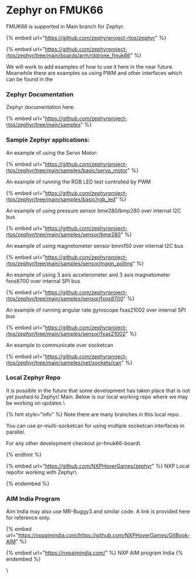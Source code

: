 # Zephyr on FMUK66

FMUK66 is supported in Main branch for Zephyr.&#x20;



{% embed url="https://github.com/zephyrproject-rtos/zephyr" %}

{% embed url="https://github.com/zephyrproject-rtos/zephyr/tree/main/boards/arm/rddrone_fmuk66" %}

[](https://github.com/zephyrproject-rtos/zephyrhttps://github.com/zephyrproject-rtos/zephyr/tree/main/boards/arm/rddrone\_fmuk66)We will work to add examples of how to use it here in the near future.\
Meanwhile there are examples os using PWM and other interfaces which can be found in the&#x20;

### Zephyr Documentation

Zephyr documentation here:

{% embed url="https://github.com/zephyrproject-rtos/zephyr/tree/main/samples" %}

### Sample Zephyr applications:

An example of using the Servo Motor:

{% embed url="https://github.com/zephyrproject-rtos/zephyr/tree/main/samples/basic/servo_motor" %}

An example of running the RGB LED test controlled by PWM&#x20;

{% embed url="https://github.com/zephyrproject-rtos/zephyr/tree/main/samples/basic/rgb_led" %}

An example of using pressure sensor bme280/bmp280 over internal I2C bus

{% embed url="https://github.com/zephyrproject-rtos/zephyr/tree/main/samples/sensor/bme280" %}

An example of using magnetometer sensor bmm150 over internal I2C bus

{% embed url="https://github.com/zephyrproject-rtos/zephyr/tree/main/samples/sensor/magn_polling" %}

An example of using 3 axis accelerometer and 3 axis magnetometer fxos8700 over internal SPI bus

{% embed url="https://github.com/zephyrproject-rtos/zephyr/tree/main/samples/sensor/fxos8700" %}

An example of running angular rate gyroscope fxas21002 over internal SPI bus

{% embed url="https://github.com/zephyrproject-rtos/zephyr/tree/main/samples/sensor/fxas21002" %}

An example to communicate over socketcan

{% embed url="https://github.com/zephyrproject-rtos/zephyr/tree/main/samples/net/sockets/can" %}

### Local Zephyr Repo

It is possible in the future that some development has taken place that is not yet pushed to Zephyr/ Main. Below is our local working repo where we may be working on updates.\


{% hint style="info" %}
Note there are many branches in this local repo.&#x20;

You can use pr-multi-socketcan for using multiple socketcan interfaces in parallel.

For any other development checkout pr-fmuk66-board\

{% endhint %}

{% embed url="https://github.com/NXPHoverGames/zephyr" %}
NXP Local repofor working with Zephyr\

{% endembed %}

### &#x20;AIM India Program

Aim India may also use MR-Buggy3 and similar code. A link is provided here for reference only.

{% embed url="https://nxpaimindia.com/https://github.com/NXPHoverGames/GitBook-AIM" %}

{% embed url="https://nxpaimindia.com/" %}
NXP AIM program India
{% endembed %}

\


